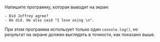 
Напишите программу, которая выводит на экран:

```text
- Did Joffrey agree?
- He did. He also said "I love using \n".
```

При этом программа использует только один `console.log()`, но результат на экране должен выглядеть в точности, как показано выше.
